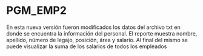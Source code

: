# PGM_EMP2
En esta nueva versión fueron modificados los datos del archivo txt en donde se encuentra la información del personal. El reporte muestra nombre, apellido, número de legajo, posición, área y salario. Al final del mismo se puede visualizar la suma de los salarios de todos los empleados
